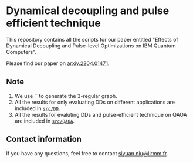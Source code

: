 # Dynamical decoupling and pulse efficient technique

This repository contains all the scripts for our paper entitled "Effects of Dynamical Decoupling and Pulse-level Optimizations on IBM Quantum Computers".

Please find our paper on [arxiv.2204.01471](https://arxiv.org/abs/2204.01471).
## Note
1. We use `` to generate the 3-regular graph.
2. All the results for only evaluating DDs on different applications are included in [`src/DD`](https://github.com/peachnuts/DD_PE/tree/start/src/DD).
3. All the results for evaluting DDs and pulse-efficient technique on QAOA are included in [`src/QAOA`](https://github.com/peachnuts/DD_PE/tree/start/src/QAOA).

## Contact information
If you have any questions, feel free to contact [siyuan.niu@lirmm.fr](mailto:siyuan.niu@lirmm.fr?subject=[GitHub]%20DD).
